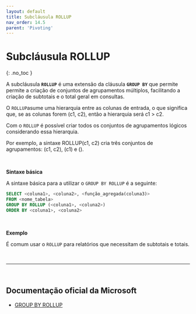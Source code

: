 ```yaml
---
layout: default
title: Subcláusula ROLLUP
nav_order: 14.5
parent: 'Pivoting'
---
```



# Subcláusula ROLLUP
{: .no_toc }


A subcláusula **`ROLLUP`** é uma extensão da cláusula **`GROUP BY`** que permite permite a criação de conjuntos de agrupamentos múltiplos, facilitando a criação de subtotais e o total geral em consultas. 

O `ROLLUP`asume uma hierarquia entre as colunas de entrada, o que significa que, se as colunas forem (c1, c2), então a hierarquia será c1 > c2. 

Com o `ROLLUP` é possível criar todos os conjuntos de agrupamentos lógicos considerando essa hierarquia. 

Por exemplo, a sintaxe ROLLUP(c1, c2) cria três conjuntos de agrupamentos: (c1, c2), (c1) e (). 

<br>

**Sintaxe básica**

A sintaxe básica para a utilizar o `GROUP BY ROLLUP` é a seguinte: 

```sql
SELECT <coluna1>, <coluna2>, <função_agregada(coluna3)> 
FROM <nome_tabela>
GROUP BY ROLLUP (<coluna1>, <coluna2>)
ORDER BY <coluna1>, <coluna2> 
```


<br>

**Exemplo**

É comum usar o `ROLLUP` para relatórios que necessitam de subtotais e totais.

<br>

---

<br>

##  Documentação oficial da Microsoft

- [GROUP BY ROLLUP](https://learn.microsoft.com/en-us/sql/t-sql/queries/select-group-by-transact-sql#group-by-rollup)

